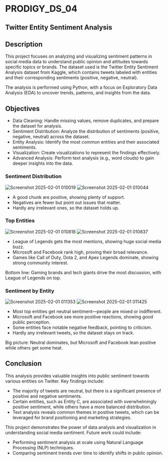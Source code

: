 # PRODIGY_DS_04
## Twitter Entity Sentiment Analysis
## Description
This project focuses on analyzing and visualizing sentiment patterns in social media data to understand public opinion and attitudes towards specific topics or brands. The dataset used is the Twitter Entity Sentiment Analysis dataset from Kaggle, which contains tweets labeled with entities and their corresponding sentiments (positive, negative, neutral).

The analysis is performed using Python, with a focus on Exploratory Data Analysis (EDA) to uncover trends, patterns, and insights from the data.

## Objectives
- Data Cleaning: Handle missing values, remove duplicates, and prepare the dataset for analysis.
- Sentiment Distribution: Analyze the distribution of sentiments (positive, negative, neutral) across the dataset.
- Entity Analysis: Identify the most common entities and their associated sentiments.
- Visualization: Create visualizations to represent the findings effectively.
- Advanced Analysis: Perform text analysis (e.g., word clouds) to gain deeper insights into the data.

### Sentiment Distribution
![Screenshot 2025-02-01 010019](https://github.com/user-attachments/assets/caae31d4-fb2b-48bd-a78a-8b60fed226e7)
![Screenshot 2025-02-01 010044](https://github.com/user-attachments/assets/8daa6f28-d3d2-4be9-acdd-7b51c3a3c5e6)
- A good chunk are positive, showing plenty of support.
- Negatives are fewer but point out issues that matter.
- Hardly any irrelevant ones, so the dataset holds up.

### Top Entities
![Screenshot 2025-02-01 010818](https://github.com/user-attachments/assets/5c1ca5bc-54c2-4a21-b193-d5369f8641de)
![Screenshot 2025-02-01 010837](https://github.com/user-attachments/assets/d2b0179b-218b-4fb8-abb0-da587b4b49bf)
- League of Legends gets the most mentions, showing huge social media buzz.
- Microsoft and Facebook rank high, proving their broad relevance.
- Games like Call of Duty, Dota 2, and Apex Legends dominate, showing strong community interest.

Bottom line: Gaming brands and tech giants drive the most discussion, with League of Legends on top.

### Sentiment by Entity
![Screenshot 2025-02-01 011353](https://github.com/user-attachments/assets/33d594a6-ac02-4d02-bafb-581d87f1b39d)
![Screenshot 2025-02-01 011425](https://github.com/user-attachments/assets/546c893e-b818-4ff7-ae4c-509de224b01e)
- Most top entities get neutral sentiment—people are mixed or indifferent.
- Microsoft and Facebook see more positive reactions, showing good public perception.
- Some entities face notable negative feedback, pointing to criticism.
- Hardly any irrelevant tweets, so the dataset stays on track.

Big picture: Neutral dominates, but Microsoft and Facebook lean positive while others get some heat.

## Conclusion
This analysis provides valuable insights into public sentiment towards various entities on Twitter. Key findings include:
- The majority of tweets are neutral, but there is a significant presence of positive and negative sentiments.
- Certain entities, such as Entity C, are associated with overwhelmingly positive sentiment, while others have a more balanced distribution.
- Text analysis reveals common themes in positive tweets, which can be leveraged for brand positioning and marketing strategies.

This project demonstrates the power of data analysis and visualization in understanding social media sentiment. Future work could include:
- Performing sentiment analysis at scale using Natural Language Processing (NLP) techniques.
- Comparing sentiment trends over time to identify shifts in public opinion.
